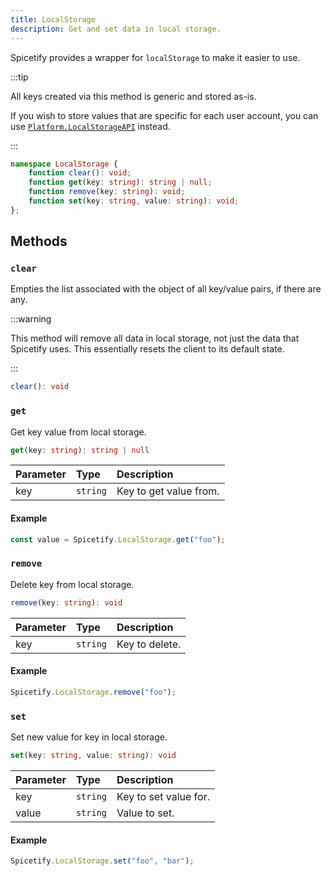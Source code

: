 ```yaml
---
title: LocalStorage
description: Get and set data in local storage.
---
```


Spicetify provides a wrapper for `localStorage` to make it easier to use.

:::tip

All keys created via this method is generic and stored as-is.

If you wish to store values that are specific for each user account, you can use [`Platform.LocalStorageAPI`](./platform#localstorage) instead.

:::

```ts
namespace LocalStorage {
    function clear(): void;
    function get(key: string): string | null;
    function remove(key: string): void;
    function set(key: string, value: string): void;
};
```

## Methods

### `clear`

Empties the list associated with the object of all key/value pairs, if there are any.

:::warning

This method will remove all data in local storage, not just the data that Spicetify uses. This essentially resets the client to its default state.

:::

```ts
clear(): void
```

### `get`

Get key value from local storage.

```ts
get(key: string): string | null
```

| Parameter | Type | Description |
| :--- | :--- | :--- |
| key | `string` | Key to get value from. |

#### Example

```ts
const value = Spicetify.LocalStorage.get("foo");
```

### `remove`

Delete key from local storage.

```ts
remove(key: string): void
```

| Parameter | Type | Description |
| :--- | :--- | :--- |
| key | `string` | Key to delete. |

#### Example

```ts
Spicetify.LocalStorage.remove("foo");
```

### `set`

Set new value for key in local storage.

```ts
set(key: string, value: string): void
```

| Parameter | Type | Description |
| :--- | :--- | :--- |
| key | `string` | Key to set value for. |
| value | `string` | Value to set. |

#### Example

```ts
Spicetify.LocalStorage.set("foo", "bar");
```

